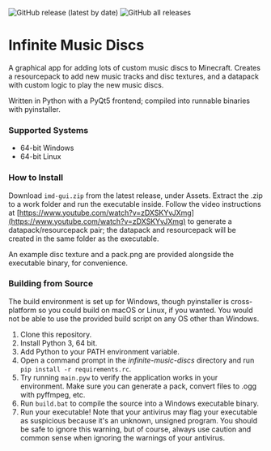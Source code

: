 ![GitHub release (latest by date)](https://img.shields.io/github/downloads/TeamTernate/infinite-music-discs/latest/total?label=downloads%20%28latest%29) ![GitHub all releases](https://img.shields.io/github/downloads/TeamTernate/infinite-music-discs/total?label=total%20downloads)

# Infinite Music Discs
A graphical app for adding lots of custom music discs to Minecraft. Creates a resourcepack to add new music tracks and disc textures, and a datapack with custom logic to play the new music discs.

Written in Python with a PyQt5 frontend; compiled into runnable binaries with pyinstaller.

### Supported Systems
- 64-bit Windows
- 64-bit Linux

### How to Install
Download `imd-gui.zip` from the latest release, under Assets. Extract the .zip to a work folder and run the executable inside. Follow the video instructions at [https://www.youtube.com/watch?v=zDXSKYvJXmg](https://www.youtube.com/watch?v=zDXSKYvJXmg) to generate a datapack/resourcepack pair; the datapack and resourcepack will be created in the same folder as the executable.

An example disc texture and a pack.png are provided alongside the executable binary, for convenience.

### Building from Source
The build environment is set up for Windows, though pyinstaller is cross-platform so you could build on macOS or Linux, if you wanted. You would not be able to use the provided build script on any OS other than Windows.
1. Clone this repository.
2. Install Python 3, 64 bit.
3. Add Python to your PATH environment variable.
4. Open a command prompt in the *infinite-music-discs* directory and run `pip install -r requirements.rc`.
5. Try running `main.pyw` to verify the application works in your environment. Make sure you can generate a pack, convert files to .ogg with pyffmpeg, etc.
6. Run `build.bat` to compile the source into a Windows executable binary.
7. Run your executable! Note that your antivirus may flag your executable as suspicious because it's an unknown, unsigned program. You should be safe to ignore this warning, but of course, always use caution and common sense when ignoring the warnings of your antivirus.

